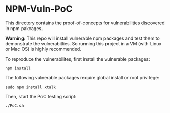 # NPM-Vuln-PoC

This directory contains the proof-of-concepts for vulnerabilities discovered in npm pakcages. 

**Warning:** This repo will install vulnerable npm packages and test them to demonstrate the vulnerabitlies. So running this project in a VM (with Linux or Mac OS) is highly recommended.

To reproduce the vulnerabilites, first install the vulnerable packages: 

```
npm install
```

The following vulnerable packages require global install or root privilege:

```
sudo npm install xtalk
```

Then, start the PoC testing script:

```
./PoC.sh
```